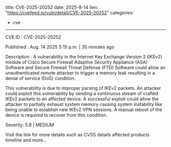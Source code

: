  
title: CVE-2025-20252
date: 2025-8-14
lien: "https://cvefeed.io/vuln/detail/CVE-2025-20252"
categories:
  - cve
---

CVE ID : CVE-2025-20252

Published :  Aug. 14
2025
5:15 p.m. | 30 minutes ago

Description : A vulnerability in the Internet Key Exchange Version 2 (IKEv2) module of Cisco Secure Firewall Adaptive Security Appliance (ASA) Software and Secure Firewall Threat Defense (FTD) Software could allow an unauthenticated
remote attacker to trigger a memory leak
resulting in a denial of service (DoS) condition.
 This vulnerability is due to improper parsing of IKEv2 packets. An attacker could exploit this vulnerability by sending a continuous stream of crafted IKEv2 packets to an affected device. A successful exploit could allow the attacker to partially exhaust system memory
causing system instability like being unable to establish new IKEv2 VPN sessions. A manual reboot of the device is required to recover from this condition.

Severity: 5.8 | MEDIUM

Visit the link for more details
such as CVSS details
affected products
timeline
and more...
